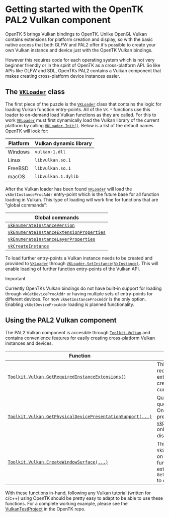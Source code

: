 # Getting started with the OpenTK PAL2 Vulkan component

OpenTK 5 brings Vulkan bindings to OpenTK. Unlike OpenGL Vulkan contains extensions for platform creation and display, so with the basic native access that both GLFW and PAL2 offer it's possible to create your own Vulkan instance and device just with the OpenTK Vulkan bindings.

However this requires code for each operating system which is not very beginner friendly or in the spirit of OpenTK as a cross-platform API. So like APIs like GLFW and SDL, OpenTKs PAL2 contains a Vulkan component that makes creating cross-platform device instances easier.

## The [`VKLoader`](xref:OpenTK.Graphics.VKLoader) class

The first piece of the puzzle is the [`VKLoader`](xref:OpenTK.Graphics.VKLoader) class that contains the logic for loading Vulkan function entry-points.
All of the `VK.*` functions use this loader to on-demand load Vulkan functions as they are called.
For this to work [`VKLoader`](xref:OpenTK.Graphics.VKLoader) must first dynamically load the Vulkan library of the current platform by calling [`VKLoader.Init()`](xref:OpenTK.Graphics.VKLoader.Init).
Below is a list of the default names OpenTK will look for:

|Platform|Vulkan dynamic library|
|--------|----------------------|
|Windows |`vulkan-1.dll`        |
|Linux   |`libvulkan.so.1`      |
|FreeBSD |`libvulkan.so.1`      |
|macOS   |`libvulkan.1.dylib`   |

After the Vulkan loader has been found [`VKLoader`](xref:OpenTK.Graphics.VKLoader) will load the `vkGetInstanceProcAddr` entry-point which is the future base for all function loading in Vulkan. This type of loading will work fine for functions that are "global commands":

|Global commands|
|----|
|[`vkEnumerateInstanceVersion`](https://registry.khronos.org/vulkan/specs/1.3-extensions/man/html/vkEnumerateInstanceVersion.html)|
|[`vkEnumerateInstanceExtensionProperties`](https://registry.khronos.org/vulkan/specs/1.3-extensions/man/html/vkEnumerateInstanceExtensionProperties.html)|
|[`vkEnumerateInstanceLayerProperties`](https://registry.khronos.org/vulkan/specs/1.3-extensions/man/html/vkEnumerateInstanceLayerProperties.html)|
|[`vkCreateInstance`](https://registry.khronos.org/vulkan/specs/1.3-extensions/man/html/vkCreateInstance.html)|

To load further entry-points a Vulkan instance needs to be created and provided to [`VKLoader`](xref:OpenTK.Graphics.VKLoader) through [`VKLoader.SetInstance(VkInstance)`](xref:OpenTK.Graphics.VKLoader.SetInstance(OpenTK.Graphics.Vulkan.VkInstance)). This will enable loading of further function entry-points of the Vulkan API.

> [!IMPORTANT]
> Currently OpenTKs Vulkan bindings do not have built-in support for loading through `vkGetDeviceProcAddr` or having multiple sets of entry-points for different devices. For now `vkGetInstanceProcAddr` is the only option. Enabling `vkGetDeviceProcAddr` loading is planned functionality.

## Using the PAL2 Vulkan component

The PAL2 Vulkan component is accesible through [`Toolkit.Vulkan`](xref:OpenTK.Platform.Toolkit.Vulkan) and contains convenience features for easily creating cross-platform Vulkan instances and devices.

|Function|Description|
|--------|-----------|
|[`Toolkit.Vulkan.GetRequiredInstanceExtensions()`](xref:OpenTK.Platform.IVulkanComponent.GetRequiredInstanceExtensions)|This function returns a list of required Vulkan instance extensions required to be able to create a window surface on the current platform.|
|[`Toolkit.Vulkan.GetPhysicalDevicePresentationSupport(...)`](xref:OpenTK.Platform.IVulkanComponent.GetPhysicalDevicePresentationSupport(OpenTK.Graphics.Vulkan.VkInstance,OpenTK.Graphics.Vulkan.VkPhysicalDevice,System.UInt32))|Queries if the specified device queue supports presentation. Only queues which support presentation can be passed to [`vkQueuePresentKHR`](https://registry.khronos.org/vulkan/specs/1.3-extensions/man/html/vkQueuePresentKHR.html) and therefore only these queues can be displayed to the user.|
|[`Toolkit.Vulkan.CreateWindowSurface(...)`](xref:OpenTK.Platform.IVulkanComponent.CreateWindowSurface(OpenTK.Graphics.Vulkan.VkInstance,OpenTK.Platform.WindowHandle,OpenTK.Graphics.Vulkan.VkAllocationCallbacks*,OpenTK.Graphics.Vulkan.VkSurfaceKHR@))|This is used to create a `VkSurfaceKHR` from a `WindowHandle` on the current platform. This function calls the instance extensions enabled by `GetRequiredInstanceExtensions()` to create the surface.|

With these functions in-hand, following any Vulkan tutorial (written for c/c++) using OpenTK should be pretty easy to adapt to be able to use these functions. For a complete working example, please see the [VulkanTestProject](https://github.com/opentk/opentk/blob/opentk5.0/tests/VulkanTestProject/Program.cs) in the OpenTK repo.